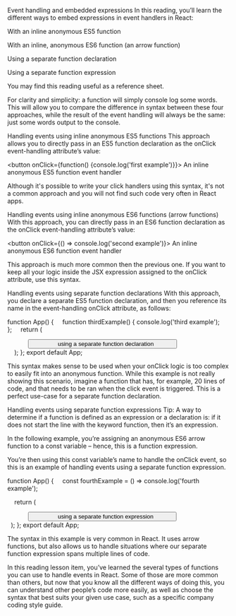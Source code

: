 Event handling and embedded expressions
In this reading, you’ll learn the different ways to embed expressions in event handlers in React:

With an inline anonymous ES5 function 

With an inline, anonymous ES6 function (an arrow function) 

Using a separate function declaration 

Using a separate function expression 

You may find this reading useful as a reference sheet.

For clarity and simplicity: a function will simply console log some words. This will allow you to compare the difference in syntax between these four approaches, while the result of the event handling will always be the same: just some words output to the console.

Handling events using inline anonymous ES5 functions
This approach allows you to directly pass in an ES5 function declaration as the onClick event-handling attribute’s value:

<button onClick={function() {console.log('first example')}}>
    An inline anonymous ES5 function event handler
</button>

Although it's possible to write your click handlers using this syntax, it's not a common approach and you will not find such code very often in React apps.

Handling events using inline anonymous ES6 functions (arrow functions)
With this approach, you can directly pass in an ES6 function declaration as the onClick event-handling attribute’s value:

<button onClick={() => console.log('second example')}>
    An inline anonymous ES6 function event handler
</button>

This approach is much more common then the previous one. If you want to keep all your logic inside the JSX expression assigned to the onClick attribute, use this syntax.

Handling events using separate function declarations
With this approach, you declare a separate ES5 function declaration, and then you reference its name in the event-handling onClick attribute, as follows:

function App() {
    function thirdExample() {
        console.log('third example');
    };
    return (
        <div className="thirdExample">
            <button onClick={thirdExample}>
                using a separate function declaration
            </button>
        </div>
    );
};
export default App;

This syntax makes sense to be used when your onClick logic is too complex to easily fit into an anonymous function. While this example is not really showing this scenario, imagine a function that has, for example, 20 lines of code, and that needs to be ran when the click event is triggered. This is a perfect use-case for a separate function declaration.

Handling events using separate function expressions
Tip: A way to determine if a function is defined as an expression or a declaration is: if it does not start the line with the keyword function, then it’s an expression.

In the following example, you’re assigning an anonymous ES6 arrow function to a const variable – hence, this is a function expression.

You’re then using this const variable’s name to handle the onClick event, so this is an example of handling events using a separate function expression.

function App() {
    const fourthExample = () => console.log('fourth example');

    return (
        <div className="fourthExample">
            <button onClick={fourthExample}>
                using a separate function expression
            </button>
        </div>
  );
};
export default App;

The syntax in this example is very common in React. It uses arrow functions, but also allows us to handle situations where our separate function expression spans multiple lines of code.

In this reading lesson item, you’ve learned the several types of functions you can use to handle events in React. Some of those are more common than others, but now that you know all the different ways of doing this, you can understand other people’s code more easily, as well as choose the syntax that best suits your given use case, such as a specific company coding style guide.